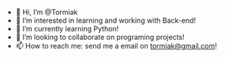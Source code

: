 - 👋 Hi, I’m @Tormiak
- 👀 I’m interested in learning and working with Back-end!
- 🌱 I’m currently learning Python!
- 💞️ I’m looking to collaborate on programing projects!
- 📫 How to reach me: send me a email on tormiak@gmail.com!

<!---
Tormiak/Tormiak is a ✨ special ✨ repository because its `README.md` (this file) appears on your GitHub profile.
You can click the Preview link to take a look at your changes.
--->
